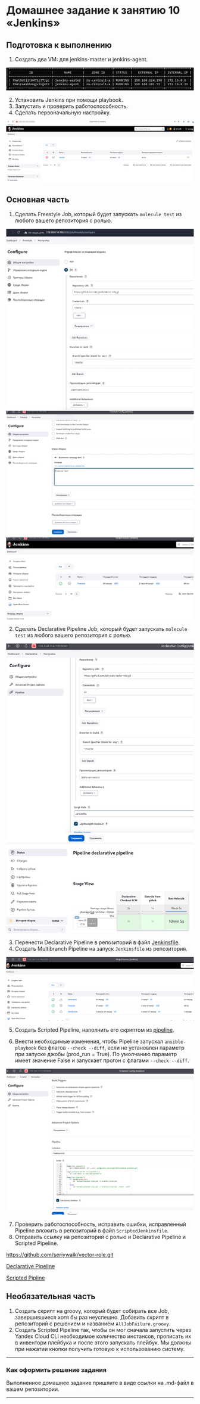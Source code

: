 # Домашнее задание к занятию 10 «Jenkins»

## Подготовка к выполнению

1. Создать два VM: для jenkins-master и jenkins-agent.

![instances.png](images%2Finstances.png)

2. Установить Jenkins при помощи playbook.
3. Запустить и проверить работоспособность.
4. Сделать первоначальную настройку.

![jenkins.png](images%2Fjenkins.png)

## Основная часть

1. Сделать Freestyle Job, который будет запускать `molecule test` из любого вашего репозитория с ролью.

![freestyleJob.png](images%2FfreestyleJob.png)
![molecule1.png](images%2Fmolecule1.png)
![freestyle.png](images%2Ffreestyle.png)

2. Сделать Declarative Pipeline Job, который будет запускать `molecule test` из любого вашего репозитория с ролью.

![pipeline.png](images%2Fpipeline.png)
![pipelinestatus.png](images%2Fpipelinestatus.png)

3. Перенести Declarative Pipeline в репозиторий в файл [Jenkinsfile](https://github.com/seriywalk/vector-role/blob/master/Jenkinsfile). 
4. Создать Multibranch Pipeline на запуск `Jenkinsfile` из репозитория.

![multi.png](images%2Fmulti.png)

5. Создать Scripted Pipeline, наполнить его скриптом из [pipeline](./pipeline).

6. Внести необходимые изменения, чтобы Pipeline запускал `ansible-playbook` без флагов `--check --diff`, если не установлен параметр при запуске джобы (prod_run = True). По умолчанию параметр имеет значение False и запускает прогон с флагами `--check --diff`.

![scripted.png](images%2Fscripted.png)

7. Проверить работоспособность, исправить ошибки, исправленный Pipeline вложить в репозиторий в файл `ScriptedJenkinsfile`.
8. Отправить ссылку на репозиторий с ролью и Declarative Pipeline и Scripted Pipeline.

https://github.com/seriywalk/vector-role.git

[Declarative Pipeline](https://github.com/seriywalk/vector-role/blob/master/Jenkinsfile)

[Scripted Pipline](scriptedjenkinsfile)
## Необязательная часть

1. Создать скрипт на groovy, который будет собирать все Job, завершившиеся хотя бы раз неуспешно. Добавить скрипт в репозиторий с решением и названием `AllJobFailure.groovy`.
2. Создать Scripted Pipeline так, чтобы он мог сначала запустить через Yandex Cloud CLI необходимое количество инстансов, прописать их в инвентори плейбука и после этого запускать плейбук. Мы должны при нажатии кнопки получить готовую к использованию систему.

---

### Как оформить решение задания

Выполненное домашнее задание пришлите в виде ссылки на .md-файл в вашем репозитории.

---
